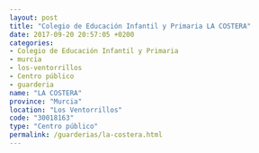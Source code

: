 ```yaml
---
layout: post
title: "Colegio de Educación Infantil y Primaria LA COSTERA"
date: 2017-09-20 20:57:05 +0200
categories:
- Colegio de Educación Infantil y Primaria
- murcia
- los-ventorrillos
- Centro público
- guarderia
name: "LA COSTERA"
province: "Murcia"
location: "Los Ventorrillos"
code: "30018163"
type: "Centro público"
permalink: /guarderias/la-costera.html
---
```

